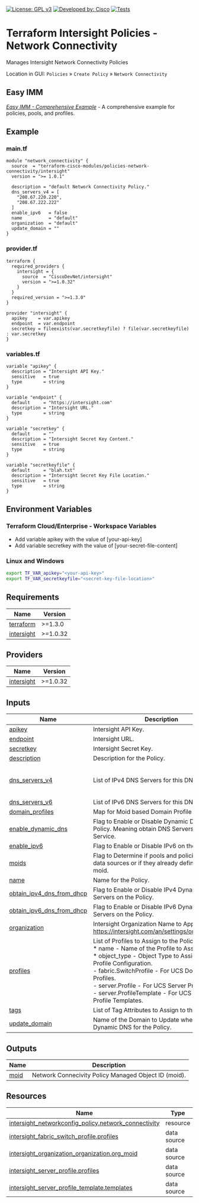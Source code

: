 <!-- BEGIN_TF_DOCS -->
[![License: GPL v3](https://img.shields.io/badge/License-GPLv3-blue.svg)](https://www.gnu.org/licenses/gpl-3.0)
[![Developed by: Cisco](https://img.shields.io/badge/Developed%20by-Cisco-blue)](https://developer.cisco.com)
[![Tests](https://github.com/terraform-cisco-modules/terraform-intersight-policies-network-connectivity/actions/workflows/terratest.yml/badge.svg)](https://github.com/terraform-cisco-modules/terraform-intersight-policies-network-connectivity/actions/workflows/terratest.yml)

# Terraform Intersight Policies - Network Connectivity
Manages Intersight Network Connectivity Policies

Location in GUI:
`Policies` » `Create Policy` » `Network Connectivity`

## Easy IMM

[*Easy IMM - Comprehensive Example*](https://github.com/terraform-cisco-modules/easy-imm-comprehensive-example) - A comprehensive example for policies, pools, and profiles.

## Example

### main.tf
```hcl
module "network_connectivity" {
  source  = "terraform-cisco-modules/policies-network-connectivity/intersight"
  version = ">= 1.0.1"

  description = "default Network Connectivity Policy."
  dns_servers_v4 = [
    "208.67.220.220",
    "208.67.222.222"
  ]
  enable_ipv6   = false
  name          = "default"
  organization  = "default"
  update_domain = ""
}
```

### provider.tf
```hcl
terraform {
  required_providers {
    intersight = {
      source  = "CiscoDevNet/intersight"
      version = ">=1.0.32"
    }
  }
  required_version = ">=1.3.0"
}

provider "intersight" {
  apikey    = var.apikey
  endpoint  = var.endpoint
  secretkey = fileexists(var.secretkeyfile) ? file(var.secretkeyfile) : var.secretkey
}
```

### variables.tf
```hcl
variable "apikey" {
  description = "Intersight API Key."
  sensitive   = true
  type        = string
}

variable "endpoint" {
  default     = "https://intersight.com"
  description = "Intersight URL."
  type        = string
}

variable "secretkey" {
  default     = ""
  description = "Intersight Secret Key Content."
  sensitive   = true
  type        = string
}

variable "secretkeyfile" {
  default     = "blah.txt"
  description = "Intersight Secret Key File Location."
  sensitive   = true
  type        = string
}
```

## Environment Variables

### Terraform Cloud/Enterprise - Workspace Variables
- Add variable apikey with the value of [your-api-key]
- Add variable secretkey with the value of [your-secret-file-content]

### Linux and Windows
```bash
export TF_VAR_apikey="<your-api-key>"
export TF_VAR_secretkeyfile="<secret-key-file-location>"
```

## Requirements

| Name | Version |
|------|---------|
| <a name="requirement_terraform"></a> [terraform](#requirement\_terraform) | >=1.3.0 |
| <a name="requirement_intersight"></a> [intersight](#requirement\_intersight) | >=1.0.32 |
## Providers

| Name | Version |
|------|---------|
| <a name="provider_intersight"></a> [intersight](#provider\_intersight) | >=1.0.32 |
## Inputs

| Name | Description | Type | Default | Required |
|------|-------------|------|---------|:--------:|
| <a name="input_apikey"></a> [apikey](#input\_apikey) | Intersight API Key. | `string` | n/a | yes |
| <a name="input_endpoint"></a> [endpoint](#input\_endpoint) | Intersight URL. | `string` | `"https://intersight.com"` | no |
| <a name="input_secretkey"></a> [secretkey](#input\_secretkey) | Intersight Secret Key. | `string` | n/a | yes |
| <a name="input_description"></a> [description](#input\_description) | Description for the Policy. | `string` | `""` | no |
| <a name="input_dns_servers_v4"></a> [dns\_servers\_v4](#input\_dns\_servers\_v4) | List of IPv4 DNS Servers for this DNS Policy. | `list(string)` | <pre>[<br>  "208.67.220.220",<br>  "208.67.222.222"<br>]</pre> | no |
| <a name="input_dns_servers_v6"></a> [dns\_servers\_v6](#input\_dns\_servers\_v6) | List of IPv6 DNS Servers for this DNS Policy. | `list(string)` | `[]` | no |
| <a name="input_domain_profiles"></a> [domain\_profiles](#input\_domain\_profiles) | Map for Moid based Domain Profile Sources. | `any` | `{}` | no |
| <a name="input_enable_dynamic_dns"></a> [enable\_dynamic\_dns](#input\_enable\_dynamic\_dns) | Flag to Enable or Disable Dynamic DNS on the Policy.  Meaning obtain DNS Servers from DHCP Service. | `bool` | `false` | no |
| <a name="input_enable_ipv6"></a> [enable\_ipv6](#input\_enable\_ipv6) | Flag to Enable or Disable IPv6 on the Policy. | `bool` | `false` | no |
| <a name="input_moids"></a> [moids](#input\_moids) | Flag to Determine if pools and policies should be data sources or if they already defined as a moid. | `bool` | `false` | no |
| <a name="input_name"></a> [name](#input\_name) | Name for the Policy. | `string` | `"dns"` | no |
| <a name="input_obtain_ipv4_dns_from_dhcp"></a> [obtain\_ipv4\_dns\_from\_dhcp](#input\_obtain\_ipv4\_dns\_from\_dhcp) | Flag to Enable or Disable IPv4 Dynamic DNS Servers on the Policy. | `bool` | `false` | no |
| <a name="input_obtain_ipv6_dns_from_dhcp"></a> [obtain\_ipv6\_dns\_from\_dhcp](#input\_obtain\_ipv6\_dns\_from\_dhcp) | Flag to Enable or Disable IPv6 Dynamic DNS Servers on the Policy. | `bool` | `false` | no |
| <a name="input_organization"></a> [organization](#input\_organization) | Intersight Organization Name to Apply Policy to.  https://intersight.com/an/settings/organizations/. | `string` | `"default"` | no |
| <a name="input_profiles"></a> [profiles](#input\_profiles) | List of Profiles to Assign to the Policy.<br>* name - Name of the Profile to Assign.<br>* object\_type - Object Type to Assign in the Profile Configuration.<br>  - fabric.SwitchProfile - For UCS Domain Switch Profiles.<br>  - server.Profile - For UCS Server Profiles.<br>  - server.ProfileTemplate - For UCS Server Profile Templates. | <pre>list(object(<br>    {<br>      name        = string<br>      object_type = optional(string, "server.Profile")<br>    }<br>  ))</pre> | `[]` | no |
| <a name="input_tags"></a> [tags](#input\_tags) | List of Tag Attributes to Assign to the Policy. | `list(map(string))` | `[]` | no |
| <a name="input_update_domain"></a> [update\_domain](#input\_update\_domain) | Name of the Domain to Update when using Dynamic DNS for the Policy. | `string` | `""` | no |
## Outputs

| Name | Description |
|------|-------------|
| <a name="output_moid"></a> [moid](#output\_moid) | Network Connecivity Policy Managed Object ID (moid). |
## Resources

| Name | Type |
|------|------|
| [intersight_networkconfig_policy.network_connectivity](https://registry.terraform.io/providers/CiscoDevNet/intersight/latest/docs/resources/networkconfig_policy) | resource |
| [intersight_fabric_switch_profile.profiles](https://registry.terraform.io/providers/CiscoDevNet/intersight/latest/docs/data-sources/fabric_switch_profile) | data source |
| [intersight_organization_organization.org_moid](https://registry.terraform.io/providers/CiscoDevNet/intersight/latest/docs/data-sources/organization_organization) | data source |
| [intersight_server_profile.profiles](https://registry.terraform.io/providers/CiscoDevNet/intersight/latest/docs/data-sources/server_profile) | data source |
| [intersight_server_profile_template.templates](https://registry.terraform.io/providers/CiscoDevNet/intersight/latest/docs/data-sources/server_profile_template) | data source |
<!-- END_TF_DOCS -->